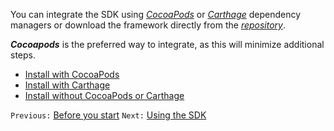 You can integrate the SDK using [_CocoaPods_](https://cocoapods.org/) or [_Carthage_](https://github.com/Carthage/Carthage) dependency managers or download the framework directly from the [_repository_](https://github.com/inbeacon/InbeaconSdk-IOS).

**_Cocoapods_** is the preferred way to integrate, as this will minimize additional steps.

* [Install with CocoaPods](install-with-cocoapods.md)
* [Install with Carthage](install-with-carthage.md)
* [Install without CocoaPods or Carthage](install-without-cocoapods-or-carthage.md)

`Previous:` [Before you start](before-you-start.md) `Next:` [Using the SDK](using-the-sdk.md)
 